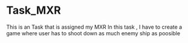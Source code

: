 # Task_MXR
This is an Task that is assigned my MXR 
In this task , I have to create a game where user has to shoot down as much enemy ship as poosible 
